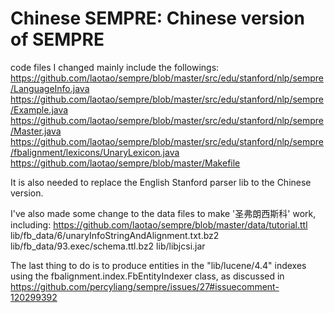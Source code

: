 # Chinese SEMPRE: Chinese version of SEMPRE

code files I changed mainly include the followings:
https://github.com/laotao/sempre/blob/master/src/edu/stanford/nlp/sempre/LanguageInfo.java
https://github.com/laotao/sempre/blob/master/src/edu/stanford/nlp/sempre/Example.java
https://github.com/laotao/sempre/blob/master/src/edu/stanford/nlp/sempre/Master.java
https://github.com/laotao/sempre/blob/master/src/edu/stanford/nlp/sempre/fbalignment/lexicons/UnaryLexicon.java
https://github.com/laotao/sempre/blob/master/Makefile

It is also needed to replace the English Stanford parser lib to the Chinese version.

I've also made some change to the data files to make '圣弗朗西斯科' work, including:
https://github.com/laotao/sempre/blob/master/data/tutorial.ttl
lib/fb_data/6/unaryInfoStringAndAlignment.txt.bz2 
lib/fb_data/93.exec/schema.ttl.bz2
lib/libjcsi.jar

The last thing to do is to produce entities in the "lib/lucene/4.4" indexes using the fbalignment.index.FbEntityIndexer class, as discussed in https://github.com/percyliang/sempre/issues/27#issuecomment-120299392 
